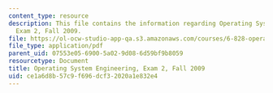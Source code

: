 ```yaml
---
content_type: resource
description: This file contains the information regarding Operating System Engineering,
  Exam 2, Fall 2009.
file: https://ol-ocw-studio-app-qa.s3.amazonaws.com/courses/6-828-operating-system-engineering-fall-2012/ce1a6d8b57c9f696dcf32020a1e832e4_MIT6_828F12_q09_2.pdf
file_type: application/pdf
parent_uid: 07553e05-6900-5a02-9d08-6d59bf9b8059
resourcetype: Document
title: Operating System Engineering, Exam 2, Fall 2009
uid: ce1a6d8b-57c9-f696-dcf3-2020a1e832e4
---
```

